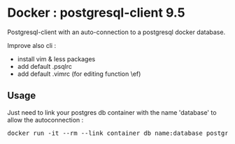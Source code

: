 # Docker : postgresql-client 9.5

Postgresql-client with an auto-connection to a postgresql docker database.

Improve also cli : 
* install vim & less packages
* add default .psqlrc
* add default .vimrc (for editing function \ef)

## Usage

Just need to link your postgres db container with the name 'database' to allow the autoconnection :

<pre>
docker run -it --rm --link container_db_name:database postgresql-client:9.5
</pre>
